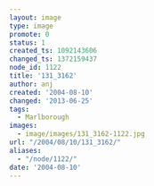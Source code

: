 ```yaml
---
layout: image
type: image
promote: 0
status: 1
created_ts: 1092143606
changed_ts: 1372159437
node_id: 1122
title: '131_3162'
author: anj
created: '2004-08-10'
changed: '2013-06-25'
tags:
  - Marlborough
images:
  - image/images/131_3162-1122.jpg
url: "/2004/08/10/131_3162/"
aliases:
  - "/node/1122/"
date: '2004-08-10'
---
```


